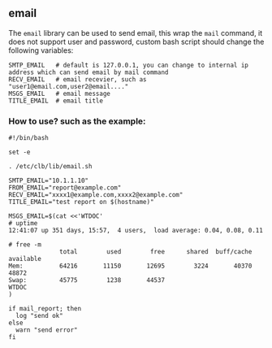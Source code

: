 ## email

The `email` library can be used to send email, this wrap the `mail` command, it does not support user and password, custom bash script should change the following variables:
```
SMTP_EMAIL   # default is 127.0.0.1, you can change to internal ip address which can send email by mail command
RECV_EMAIL   # email recevier, such as "user1@email.com,user2@email...."
MSGS_EMAIL   # email message
TITLE_EMAIL  # email title
```

### How to use? such as the example:

```
#!/bin/bash

set -e

. /etc/clb/lib/email.sh

SMTP_EMAIL="10.1.1.10"
FROM_EMAIL="report@example.com"
RECV_EMAIL="xxxx1@example.com,xxxx2@example.com"
TITLE_EMAIL="test report on $(hostname)"

MSGS_EMAIL=$(cat <<'WTDOC'
# uptime
12:41:07 up 351 days, 15:57,  4 users,  load average: 0.04, 0.08, 0.11

# free -m
              total        used        free      shared  buff/cache   available
Mem:          64216       11150       12695        3224       40370       48872
Swap:         45775        1238       44537
WTDOC
)

if mail_report; then
  log "send ok"
else
  warn "send error"
fi
```
